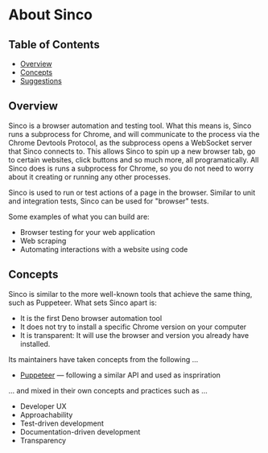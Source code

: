 # About Sinco

## Table of Contents

- [Overview](#overview)
- [Concepts](#concepts)
- [Suggestions](#suggestions)

## Overview

Sinco is a browser automation and testing tool. What this means is, Sinco runs a
subprocess for Chrome, and will communicate to the process via the
Chrome Devtools Protocol, as the subprocess opens a WebSocket server that Sinco
connects to. This allows Sinco to spin up a new browser tab, go to certain
websites, click buttons and so much more, all programatically. All Sinco does is
runs a subprocess for Chrome, so you do not need to worry about it
creating or running any other processes.

Sinco is used to run or test actions of a page in the browser. Similar to unit
and integration tests, Sinco can be used for "browser" tests.

Some examples of what you can build are:

- Browser testing for your web application
- Web scraping
- Automating interactions with a website using code

## Concepts

Sinco is similar to the more well-known tools that achieve the same thing, such
as Puppeteer. What sets Sinco apart is:

- It is the first Deno browser automation tool
- It does not try to install a specific Chrome version on your
  computer
- It is transparent: It will use the browser and version you already have
  installed.

Its maintainers have taken concepts from the following ...

- [Puppeteer](https://pptr.dev/) — following a similar API and used as
  inspriration

... and mixed in their own concepts and practices such as ...

- Developer UX
- Approachability
- Test-driven development
- Documentation-driven development
- Transparency

<!-- 
## Suggestions

_Using Chrome_. While we have no preference on what you wish to use, and we will
not force you to use a certain browser, it is worth noting that running a
Firefox headless instance and communicating it via the Chrome Devtools Protocol
(CDP) can be around 50-66% slower than using Chrome. This would mean that
generally speaking, each test case (if you are using Sinco to run tests) would
take 50% longer if the browser chosen is Firefox. This is why we would suggest
Chrome if you have no specific preferences, as it will drastically speed up your
tests. -->
